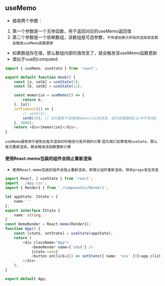 ## useMemo
* 接收两个参数：
1. 第一个参数是一个无参函数，用于返回对应的useMemo返回值
2. 第二个参数是一个依赖数组，该数组是可选参数，`不传递则表示所有的渲染改变都会触发useMemo函数更新`
* 如果数组存在值，那么数组内部的值改变了，就会触发该useMemo函数更新
* 类似于vue的computed
```javascript
import { useMemo, useState } from 'react';

export default function Hook() {
    const [a, setA] = useState(1);
    const [b, setB] = useState(11);

    const memorize = useMemo(() => {
        return b;
    }, [a]);
    setTimeout(() => {
        // setA(3);
        setB(33); // b的更新不会触发memorize的改变，因为依赖数组[a]中不存在b
    }, 3000);
    return <div>{memorize}</div>;
}
```
`useMemo通常用于避免在每次渲染的时候进行高开销的计算`
`因为我们如果使用useSate，那么每次重新渲染，都会触发该函数重新计算`


#### 使用React.memo包装的组件会阻止重新渲染
* `使用React.memo包装的组件会阻止重新渲染，即使父组件重新渲染。除非props发生改变`
```typescript jsx
import React, { useState } from 'react';
import './App.css';
import { Render1 } from './components/Render1';

let appState: IState = {
    name: ''
};
export interface IState {
    name: string;
}
const DemoRender = React.memo(Render1);
function App() {
    const [state, setState] = useState(appState);
    return (
        <div className="App">
            <DemoRender name={'sdsd'} />
            {state.name}
            <button onClick={() => setState({ name: 'xxx' })}>app click</button>
        </div>
    );
}

export default App;
```
